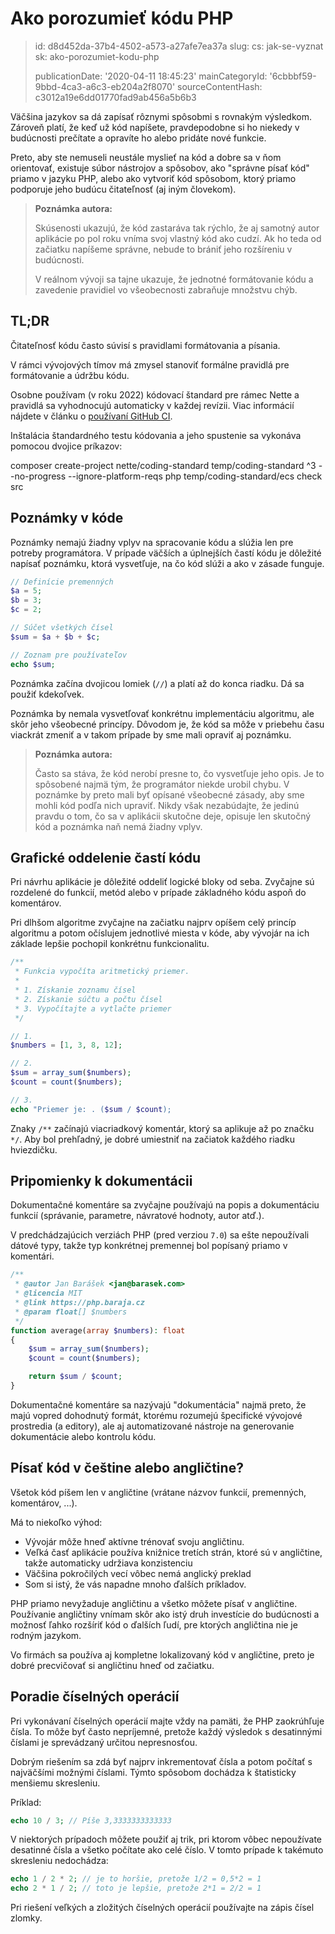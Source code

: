 Ako porozumieť kódu PHP
=======================

> id: d8d452da-37b4-4502-a573-a27afe7ea37a
> slug:
> 	cs: jak-se-vyznat
> 	sk: ako-porozumiet-kodu-php
> 
> publicationDate: '2020-04-11 18:45:23'
> mainCategoryId: '6cbbbf59-9bbd-4ca3-a6c3-eb204a2f8070'
> sourceContentHash: c3012a19e6dd01770fad9ab456a5b6b3

Väčšina jazykov sa dá zapísať rôznymi spôsobmi s rovnakým výsledkom. Zároveň platí, že keď už kód napíšete, pravdepodobne si ho niekedy v budúcnosti prečítate a opravíte ho alebo pridáte nové funkcie.

Preto, aby ste nemuseli neustále myslieť na kód a dobre sa v ňom orientovať, existuje súbor nástrojov a spôsobov, ako "správne písať kód" priamo v jazyku PHP, alebo ako vytvoriť kód spôsobom, ktorý priamo podporuje jeho budúcu čitateľnosť (aj iným človekom).

> **Poznámka autora:**
>
> Skúsenosti ukazujú, že kód zastaráva tak rýchlo, že aj samotný autor aplikácie po pol roku vníma svoj vlastný kód ako cudzí. Ak ho teda od začiatku napíšeme správne, nebude to brániť jeho rozšíreniu v budúcnosti.
>
> V reálnom vývoji sa tajne ukazuje, že jednotné formátovanie kódu a zavedenie pravidiel vo všeobecnosti zabraňuje množstvu chýb.

TL;DR
-----

Čitateľnosť kódu často súvisí s pravidlami formátovania a písania.

V rámci vývojových tímov má zmysel stanoviť formálne pravidlá pre formátovanie a údržbu kódu.

Osobne používam (v roku 2022) kódovací štandard pre rámec Nette a pravidlá sa vyhodnocujú automaticky v každej revízii. Viac informácií nájdete v článku o [používaní GitHub CI](https://php.baraja.cz/github-actions-nejlepsi-ci-pro-rok-2021#hotove-priklady).

Inštalácia štandardného testu kódovania a jeho spustenie sa vykonáva pomocou dvojice príkazov:

composer create-project nette/coding-standard temp/coding-standard ^3 --no-progress --ignore-platform-reqs
php temp/coding-standard/ecs check src

Poznámky v kóde
---------------

Poznámky nemajú žiadny vplyv na spracovanie kódu a slúžia len pre potreby programátora. V prípade väčších a úplnejších častí kódu je dôležité napísať poznámku, ktorá vysvetľuje, na čo kód slúži a ako v zásade funguje.

```php
// Definície premenných
$a = 5;
$b = 3;
$c = 2;

// Súčet všetkých čísel
$sum = $a + $b + $c;

// Zoznam pre používateľov
echo $sum;
```

Poznámka začína dvojicou lomiek (`//`) a platí až do konca riadku. Dá sa použiť kdekoľvek.

Poznámka by nemala vysvetľovať konkrétnu implementáciu algoritmu, ale skôr jeho všeobecné princípy. Dôvodom je, že kód sa môže v priebehu času viackrát zmeniť a v takom prípade by sme mali opraviť aj poznámku.

> **Poznámka autora:**
>
> Často sa stáva, že kód nerobí presne to, čo vysvetľuje jeho opis. Je to spôsobené najmä tým, že programátor niekde urobil chybu. V poznámke by preto mali byť opísané všeobecné zásady, aby sme mohli kód podľa nich upraviť. Nikdy však nezabúdajte, že jedinú pravdu o tom, čo sa v aplikácii skutočne deje, opisuje len skutočný kód a poznámka naň nemá žiadny vplyv.

Grafické oddelenie častí kódu
----------------------------

Pri návrhu aplikácie je dôležité oddeliť logické bloky od seba. Zvyčajne sú rozdelené do funkcií, metód alebo v prípade základného kódu aspoň do komentárov.

Pri dlhšom algoritme zvyčajne na začiatku najprv opíšem celý princíp algoritmu a potom očíslujem jednotlivé miesta v kóde, aby vývojár na ich základe lepšie pochopil konkrétnu funkcionalitu.

```php
/**
 * Funkcia vypočíta aritmetický priemer.
 *
 * 1. Získanie zoznamu čísel
 * 2. Získanie súčtu a počtu čísel
 * 3. Vypočítajte a vytlačte priemer
 */

// 1.
$numbers = [1, 3, 8, 12];

// 2.
$sum = array_sum($numbers);
$count = count($numbers);

// 3.
echo "Priemer je: . ($sum / $count);
```

Znaky `/**` začínajú viacriadkový komentár, ktorý sa aplikuje až po značku `*/`. Aby bol prehľadný, je dobré umiestniť na začiatok každého riadku hviezdičku.

Pripomienky k dokumentácii
----------------------

Dokumentačné komentáre sa zvyčajne používajú na popis a dokumentáciu funkcií (správanie, parametre, návratové hodnoty, autor atď.).

V predchádzajúcich verziách PHP (pred verziou `7.0`) sa ešte nepoužívali dátové typy, takže typ konkrétnej premennej bol popísaný priamo v komentári.

```php
/**
 * @autor Jan Barášek <jan@barasek.com>
 * @licencia MIT
 * @link https://php.baraja.cz
 * @param float[] $numbers
 */
function average(array $numbers): float
{
    $sum = array_sum($numbers);
    $count = count($numbers);

    return $sum / $count;
}
```

Dokumentačné komentáre sa nazývajú "dokumentácia" najmä preto, že majú vopred dohodnutý formát, ktorému rozumejú špecifické vývojové prostredia (a editory), ale aj automatizované nástroje na generovanie dokumentácie alebo kontrolu kódu.

Písať kód v češtine alebo angličtine?
-----------------------------

Všetok kód píšem len v angličtine (vrátane názvov funkcií, premenných, komentárov, ...).

Má to niekoľko výhod:

- Vývojár môže hneď aktívne trénovať svoju angličtinu.
- Veľká časť aplikácie používa knižnice tretích strán, ktoré sú v angličtine, takže automaticky udržiava konzistenciu
- Väčšina pokročilých vecí vôbec nemá anglický preklad
- Som si istý, že vás napadne mnoho ďalších príkladov.

PHP priamo nevyžaduje angličtinu a všetko môžete písať v angličtine. Používanie angličtiny vnímam skôr ako istý druh investície do budúcnosti a možnosť ľahko rozšíriť kód o ďalších ľudí, pre ktorých angličtina nie je rodným jazykom.

Vo firmách sa používa aj kompletne lokalizovaný kód v angličtine, preto je dobré precvičovať si angličtinu hneď od začiatku.

Poradie číselných operácií
------------------------

Pri vykonávaní číselných operácií majte vždy na pamäti, že PHP zaokrúhľuje čísla. To môže byť často nepríjemné, pretože každý výsledok s desatinnými číslami je sprevádzaný určitou nepresnosťou.

Dobrým riešením sa zdá byť najprv inkrementovať čísla a potom počítať s najväčšími možnými číslami. Týmto spôsobom dochádza k štatisticky menšiemu skresleniu.

Príklad:

```php
echo 10 / 3; // Píše 3,3333333333333
```

V niektorých prípadoch môžete použiť aj trik, pri ktorom vôbec nepoužívate desatinné čísla a všetko počítate ako celé číslo. V tomto prípade k takémuto skresleniu nedochádza:

```php
echo 1 / 2 * 2; // je to horšie, pretože 1/2 = 0,5*2 = 1
echo 2 * 1 / 2; // toto je lepšie, pretože 2*1 = 2/2 = 1
```

Pri riešení veľkých a zložitých číselných operácií používajte na zápis čísel zlomky.
